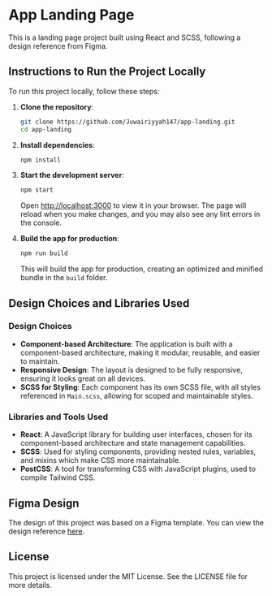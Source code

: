 # App Landing Page

This is a landing page project built using React and SCSS, following a design reference from Figma.

## Instructions to Run the Project Locally

To run this project locally, follow these steps:

1. **Clone the repository**:
    ```sh
    git clone https://github.com/Juwairiyyah147/app-landing.git
    cd app-landing
    ```

2. **Install dependencies**:
    ```sh
    npm install
    ```

3. **Start the development server**:
    ```sh
    npm start
    ```

    Open [http://localhost:3000](http://localhost:3000) to view it in your browser. The page will reload when you make changes, and you may also see any lint errors in the console.

4. **Build the app for production**:
    ```sh
    npm run build
    ```

    This will build the app for production, creating an optimized and minified bundle in the `build` folder.

## Design Choices and Libraries Used

### Design Choices

- **Component-based Architecture**: The application is built with a component-based architecture, making it modular, reusable, and easier to maintain.
- **Responsive Design**: The layout is designed to be fully responsive, ensuring it looks great on all devices.
- **SCSS for Styling**: Each component has its own SCSS file, with all styles referenced in `Main.scss`, allowing for scoped and maintainable styles.

### Libraries and Tools Used

- **React**: A JavaScript library for building user interfaces, chosen for its component-based architecture and state management capabilities.
- **SCSS**: Used for styling components, providing nested rules, variables, and mixins which make CSS more maintainable.
- **PostCSS**: A tool for transforming CSS with JavaScript plugins, used to compile Tailwind CSS.

## Figma Design

The design of this project was based on a Figma template. You can view the design reference [here](https://www.figma.com/community/file/1145991068621514311).

## License

This project is licensed under the MIT License. See the LICENSE file for more details.
